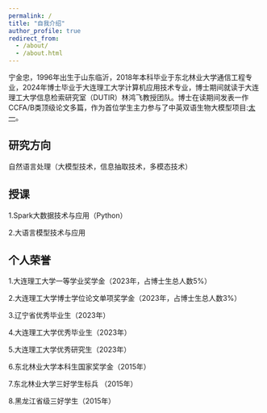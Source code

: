 ```yaml
---
permalink: /
title: "自我介绍"
author_profile: true
redirect_from: 
  - /about/
  - /about.html
---
```


宁金忠，1996年出生于山东临沂，2018年本科毕业于东北林业大学通信工程专业，2024年博士毕业于大连理工大学计算机应用技术专业，博士期间就读于大连理工大学信息检索研究室（DUTIR）林鸿飞教授团队。博士在读期间发表一作CCFA/B类顶级论文多篇，作为首位学生主力参与了中英双语生物大模型项目:[太一](https://huggingface.co/DUTIR-BioNLP/Taiyi-LLM)。

## 研究方向

自然语言处理（大模型技术，信息抽取技术，多模态技术）

## 授课

1.Spark大数据技术与应用（Python）

2.大语言模型技术与应用

## 个人荣誉

1.大连理工大学一等学业奖学金（2023年，占博士生总人数5%）

2.大连理工大学博士学位论文单项奖学金（2023年，占博士生总人数3%）

3.辽宁省优秀毕业生（2023年）

4.大连理工大学优秀毕业生（2023年）

5.大连理工大学优秀研究生（2023年）

6.东北林业大学本科生国家奖学金（2015年）

7.东北林业大学三好学生标兵 （2015年）

8.黑龙江省级三好学生（2015年）




